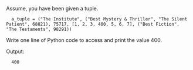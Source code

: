 Assume, you have been given a tuple.

```
  a_tuple = ("The Institute", ("Best Mystery & Thriller", "The Silent Patient", 68821), 75717, [1, 2, 3, 400, 5, 6, 7], ("Best Fiction", "The Testaments", 98291))
```

Write one line of Python code to access and print the value 400.

Output:

```
  400
```
